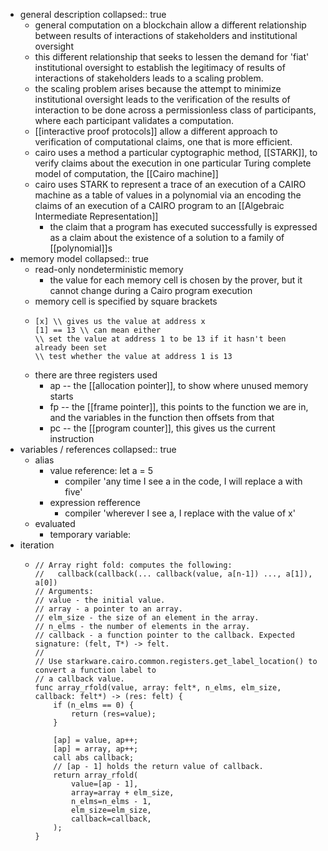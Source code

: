 - general description
  collapsed:: true
	- general computation on a blockchain allow a different relationship between results of interactions of stakeholders and  institutional oversight
	- this different relationship that seeks to lessen the demand for 'fiat' institutional oversight to establish the legitimacy of results of interactions of stakeholders leads to a scaling problem.
	- the scaling problem arises because the attempt to minimize institutional oversight leads to the verification of the results of interaction to be done across a permissionless class of participants, where each participant validates a computation.
	- [[interactive proof protocols]] allow a different approach to verification of computational claims, one that is more efficient.
	- cairo uses a method a particular cyptographic method, [[STARK]], to verify claims about the execution in one particular Turing complete model of computation, the [[Cairo machine]]
	- cairo uses STARK to represent a trace of an execution of a CAIRO machine as a table of values in a polynomial via an encoding the claims of an execution of a CAIRO program to an [[Algebraic Intermediate Representation]]
		- the claim that a program has executed successfully is expressed as a claim about the existence of a solution to a family of [[polynomial]]s
- memory model
  collapsed:: true
	- read-only nondeterministic memory
		- the value for each memory cell is chosen by the prover, but it cannot change during a Cairo program execution
	- memory cell is specified by square brackets
	- ``` 
	  [x] \\ gives us the value at address x
	  [1] == 13 \\ can mean either
	  \\ set the value at address 1 to be 13 if it hasn't been already been set
	  \\ test whether the value at address 1 is 13
	  ```
	- there are three registers used
		- ap -- the [[allocation pointer]], to show where unused memory starts
		- fp -- the [[frame pointer]], this points to the function we are in, and the variables in the function then offsets from that
		- pc -- the [[program counter]], this gives us the current instruction
- variables / references
  collapsed:: true
	- alias
		- value reference: let a = 5
			- compiler 'any time I see a in the code, I will replace a with five'
		- expression refference
			- compiler 'wherever I see a, I replace with the value of x'
	- evaluated
		- temporary variable:
- iteration
	- ``` 
	  // Array right fold: computes the following:
	  //   callback(callback(... callback(value, a[n-1]) ..., a[1]), a[0])
	  // Arguments:
	  // value - the initial value.
	  // array - a pointer to an array.
	  // elm_size - the size of an element in the array.
	  // n_elms - the number of elements in the array.
	  // callback - a function pointer to the callback. Expected signature: (felt, T*) -> felt.
	  //
	  // Use starkware.cairo.common.registers.get_label_location() to convert a function label to
	  // a callback value.
	  func array_rfold(value, array: felt*, n_elms, elm_size, callback: felt*) -> (res: felt) {
	      if (n_elms == 0) {
	          return (res=value);
	      }
	  
	      [ap] = value, ap++;
	      [ap] = array, ap++;
	      call abs callback;
	      // [ap - 1] holds the return value of callback.
	      return array_rfold(
	          value=[ap - 1],
	          array=array + elm_size,
	          n_elms=n_elms - 1,
	          elm_size=elm_size,
	          callback=callback,
	      );
	  }
	  ```